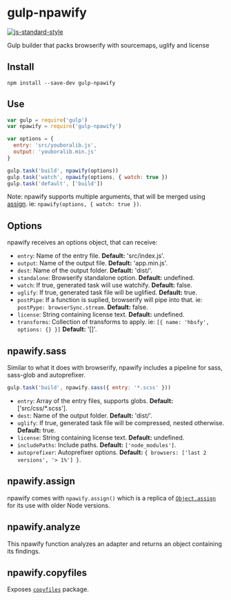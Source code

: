 # gulp-npawify
[![js-standard-style](https://img.shields.io/badge/code%20style-standard-brightgreen.svg)](http://standardjs.com)

Gulp builder that packs browserify with sourcemaps, uglify and license

## Install
```
npm install --save-dev gulp-npawify
```

## Use
```javascript
var gulp = require('gulp')
var npawify = require('gulp-npawify')

var options = {
  entry: 'src/youboralib.js',
  output: 'youboralib.min.js'
}

gulp.task('build', npawify(options))
gulp.task('watch', npawify(options, { watch: true })
gulp.task('default', ['build'])
```

Note: npawify supports multiple arguments, that will be merged using [assign](#npawifyassign). ie: `npawify(options, { watch: true })`.

## Options
npawify receives an options object, that can receive:

* `entry`: Name of the entry file. **Default:** 'src/index.js'.
* `output`: Name of the output file. **Default:** 'app.min.js'.
* `dest`: Name of the output folder. **Default:** 'dist/'.
* `standalone`: Browserify standalone option. **Default:** undefined.
* `watch`: If true, generated task will use watchify. **Default:** false.
* `uglify`: If true, generated task file will be uglified. **Default:** true.
* `postPipe`: If a function is suplied, browserify will pipe into that. ie: `postPype: browserSync.stream`. **Default:** false.
* `license`: String containing license text. **Default:** undefined.
* `transforms`: Collection of transforms to apply. ie: `[{ name: 'hbsfy', options: {} }]` **Default:** '[]'.

## npawify.sass
Similar to what it does with browserify, npawify includes a pipeline for sass, sass-glob and autoprefixer.

```js
gulp.task('build', npawify.sass({ entry: '*.scss' }))
```

* `entry`: Array of the entry files, supports globs. **Default:** ['src/css/*.scss'].
* `dest`: Name of the output folder. **Default:** 'dist/'.
* `uglify`: If true, generated task file will be compressed, nested otherwise. **Default:** true.
* `license`: String containing license text. **Default:** undefined.
* `includePaths`: Include paths.  **Default:**  `['node_modules']`.
* `autoprefixer`: Autoprefixer options.  **Default:**  `{ browsers: ['last 2 versions', '> 1%'] }`.

## npawify.assign
npawify comes with `npawify.assign()` which is a replica of
[`Object.assign`](https://developer.mozilla.org/en/docs/Web/JavaScript/Reference/Global_Objects/Object/assign)
 for its use with older Node versions.

## npawify.analyze
This npawify function analyzes an adapter and returns an object containing its findings.

## npawify.copyfiles
Exposes [`copyfiles`](https://www.npmjs.com/package/copyfiles) package.
